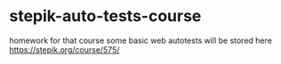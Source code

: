 # stepik-auto-tests-course
homework for that course
some basic web autotests will be stored here
https://stepik.org/course/575/

